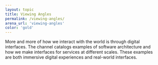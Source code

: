 ```yaml
---
layout: topic
title: Viewing Angles
permalink: /viewing-angles/
arena_url: 'viewing-angles'
color: 'gold'
---
```


More and more of how we interact with the world is through digital interfaces. The channel catalogs examples of software architecture and how we make interfaces for services at different scales. These examples are both immersive digital experiences and real-world interfaces.
